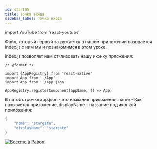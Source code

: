 ```yaml
---
id: start05
title: Точка входа
sidebar_label: Точка входа
---
```


import YouTube from 'react-youtube'

Файл, который первый загружается в нашем приложении называется index.js с ним мы и познакомимся в этом уроке.

<YouTube videoId='Iw8tKp0ALkA' />

index.js позволяет нам стилизовать нашу иконку прложения:

```SnackPlayer
/* @format */

import {AppRegistry} from 'react-native'
import App from './App'
import App from './app.json'

AppRegistry.registerComponent(appName, () => App)

```

В пятой строчке app.json - это название приложения. name - Как называется приложение, displayName - название под иконкой приложения:

```javascript
{
    "name": "stargate",
    "displayName": "stargate"
}
```
[![Become a Patron!](/img/logo/patreon.png)](https://www.patreon.com/bePatron?u=31769291)
